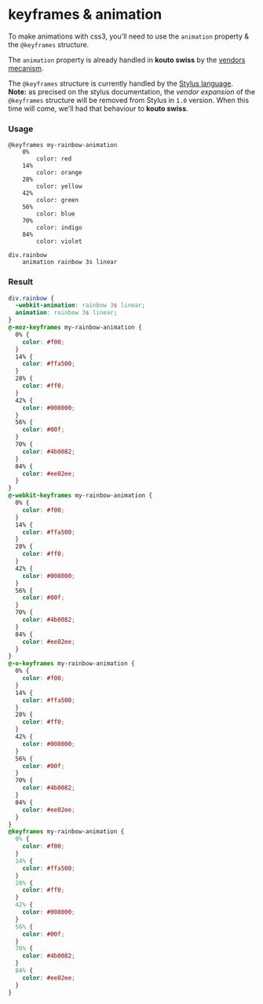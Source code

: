 # keyframes & animation

To make animations with css3, you'll need to use the `animation` property & the `@keyframes` structure.

The `animation` property is already handled in **kouto swiss** by the [vendors mecanism](#vendors).

The `@keyframes` structure is currently handled by the [Stylus language](http://learnboost.github.io/stylus/docs/keyframes.html).  
**Note:** as precised on the stylus documentation, the *vendor expansion* of the `@keyframes` structure will be removed from Stylus in `1.0` version. When this time will come, we'll had that behaviour to **kouto swiss**.

### Usage

```stylus
@keyframes my-rainbow-animation
    0%
        color: red
    14%
        color: orange
    28%
        color: yellow
    42%
        color: green
    56%
        color: blue
    70%
        color: indigo
    84%
        color: violet

div.rainbow
    animation rainbow 3s linear
```

### Result

```css
div.rainbow {
  -webkit-animation: rainbow 3s linear;
  animation: rainbow 3s linear;
}
@-moz-keyframes my-rainbow-animation {
  0% {
    color: #f00;
  }
  14% {
    color: #ffa500;
  }
  28% {
    color: #ff0;
  }
  42% {
    color: #008000;
  }
  56% {
    color: #00f;
  }
  70% {
    color: #4b0082;
  }
  84% {
    color: #ee82ee;
  }
}
@-webkit-keyframes my-rainbow-animation {
  0% {
    color: #f00;
  }
  14% {
    color: #ffa500;
  }
  28% {
    color: #ff0;
  }
  42% {
    color: #008000;
  }
  56% {
    color: #00f;
  }
  70% {
    color: #4b0082;
  }
  84% {
    color: #ee82ee;
  }
}
@-o-keyframes my-rainbow-animation {
  0% {
    color: #f00;
  }
  14% {
    color: #ffa500;
  }
  28% {
    color: #ff0;
  }
  42% {
    color: #008000;
  }
  56% {
    color: #00f;
  }
  70% {
    color: #4b0082;
  }
  84% {
    color: #ee82ee;
  }
}
@keyframes my-rainbow-animation {
  0% {
    color: #f00;
  }
  14% {
    color: #ffa500;
  }
  28% {
    color: #ff0;
  }
  42% {
    color: #008000;
  }
  56% {
    color: #00f;
  }
  70% {
    color: #4b0082;
  }
  84% {
    color: #ee82ee;
  }
}
```
